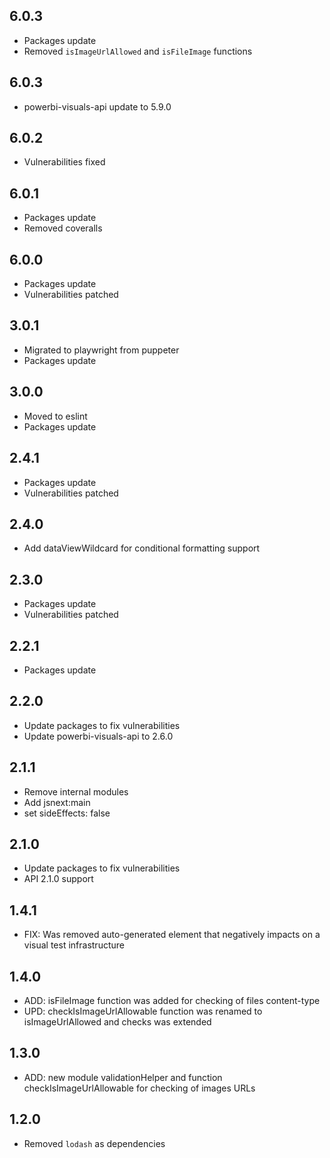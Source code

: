 
## 6.0.3
* Packages update
* Removed `isImageUrlAllowed` and `isFileImage` functions

## 6.0.3
* powerbi-visuals-api update to 5.9.0

## 6.0.2
* Vulnerabilities fixed

## 6.0.1
* Packages update
* Removed coveralls

## 6.0.0
* Packages update
* Vulnerabilities patched

## 3.0.1
* Migrated to playwright from puppeter
* Packages update

## 3.0.0
* Moved to eslint
* Packages update

## 2.4.1
* Packages update
* Vulnerabilities patched

## 2.4.0
* Add dataViewWildcard for conditional formatting support

## 2.3.0
* Packages update
* Vulnerabilities patched

## 2.2.1
* Packages update

## 2.2.0
* Update packages to fix vulnerabilities 
* Update powerbi-visuals-api to 2.6.0

## 2.1.1
* Remove internal modules
* Add jsnext:main
* set sideEffects: false

## 2.1.0
* Update packages to fix vulnerabilities
* API 2.1.0 support

## 1.4.1
* FIX: Was removed auto-generated element that negatively impacts on a visual test infrastructure

## 1.4.0
* ADD: isFileImage function was added for checking of files content-type
* UPD: checkIsImageUrlAllowable function was renamed to isImageUrlAllowed and checks was extended

## 1.3.0
* ADD: new module validationHelper and function checkIsImageUrlAllowable for checking of images URLs

## 1.2.0
* Removed `lodash` as dependencies
